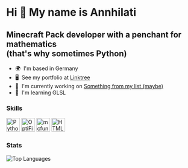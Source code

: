 Hi 👋 My name is Annhilati
==========================

Minecraft Pack developer with a penchant for mathematics <br> (that's why sometimes Python)
--------------------------------------------------------------------------------------

* 🌍  I'm based in Germany
* 🖥️  See my portfolio at [Linktree](http://linktr.ee/annhilati)
* 🚀  I'm currently working on [Something from my list (maybe)](http://linktr.ee/annhilati)
* 🧠  I'm learning GLSL

### Skills

<p align="left">
<a href="https://www.python.org/" target="_blank" rel="noreferrer"><img src="https://raw.githubusercontent.com/danielcranney/readme-generator/main/public/icons/skills/python-colored.svg" width="36" height="36" alt="Python" /></a>
<a href="https://optifine.net/home" target="_blank" rel="noreferrer"><img src="https://strum355.gallerycdn.vsassets.io/extensions/strum355/vscode-mc-shader/0.9.9/1676220390105/Microsoft.VisualStudio.Services.Icons.Default" width="36" height="36" alt="OptiFine Shaders" /></a>
<a href="https://minecraft.net" target="_blank" rel="noreferrer"><img src="https://arcensoth.gallerycdn.vsassets.io/extensions/arcensoth/language-mcfunction/0.18.0/1623524423579/Microsoft.VisualStudio.Services.Icons.Default" width="36" height="36" alt="mcfunction" /></a>
<a href="https://developer.mozilla.org/en-US/docs/Glossary/HTML5" target="_blank" rel="noreferrer"><img src="https://raw.githubusercontent.com/danielcranney/readme-generator/main/public/icons/skills/html5-colored.svg" width="36" height="36" alt="HTML5" /></a>
</p>


### Stats

![Top Languages](https://github-readme-stats.vercel.app/api/top-langs/?username=annhilati&layout=compact&bg_color=161928&text_color=FFFFF&border_color=2A2630)

